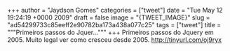 
+++
author = "Jaydson Gomes"
categories = ["tweet"]
date = "Tue May 12 19:24:19 +0000 2009"
draft = false
image = "{TWEET_IMAGE}"
slug = "ad54299733c85eeff2e90782ba173a438a077c25"
tags = ["tweet"]
title = """Primeiros passos do Jquer..."""
+++
Primeiros passos do Jquery em 2005. Muito legal ver como cresceu desde 2005. http://tinyurl.com/oj9ryx
